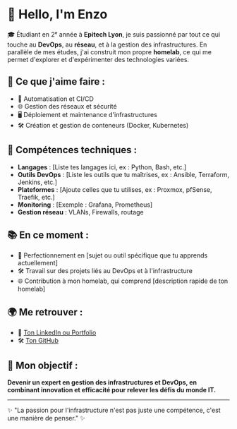 # 👋 Hello, I'm Enzo 

🎓 Étudiant en 2ᵉ année à **Epitech Lyon**, je suis passionné par tout ce qui touche au **DevOps**, au **réseau**, et à la gestion des infrastructures. En parallèle de mes études, j'ai construit mon propre **homelab**, ce qui me permet d'explorer et d'expérimenter des technologies variées.

## 🔧 Ce que j'aime faire :
- 🚀 Automatisation et CI/CD
- 🌐 Gestion des réseaux et sécurité
- 🖥️ Déploiement et maintenance d'infrastructures 
- 🛠️ Création et gestion de conteneurs (Docker, Kubernetes)

## 🌟 Compétences techniques :
- **Langages** : [Liste tes langages ici, ex : Python, Bash, etc.]
- **Outils DevOps** : [Liste les outils que tu maîtrises, ex : Ansible, Terraform, Jenkins, etc.]
- **Plateformes** : [Ajoute celles que tu utilises, ex : Proxmox, pfSense, Traefik, etc.]
- **Monitoring** : [Exemple : Grafana, Prometheus]
- **Gestion réseau** : VLANs, Firewalls, routage

## 📚 En ce moment :
- 📖 Perfectionnement en [sujet ou outil spécifique que tu apprends actuellement]
- 🛠️ Travail sur des projets liés au DevOps et à l'infrastructure
- 🌐 Contribution à mon homelab, qui comprend [description rapide de ton homelab]

## 🌍 Me retrouver :
- 💼 [Ton LinkedIn ou Portfolio](#)
- 🛠️ [Ton GitHub](https://github.com/ton-pseudo)

## 🚀 Mon objectif :
**Devenir un expert en gestion des infrastructures et DevOps, en combinant innovation et efficacité pour relever les défis du monde IT.**

---

✨ "La passion pour l'infrastructure n'est pas juste une compétence, c'est une manière de penser." ✨

